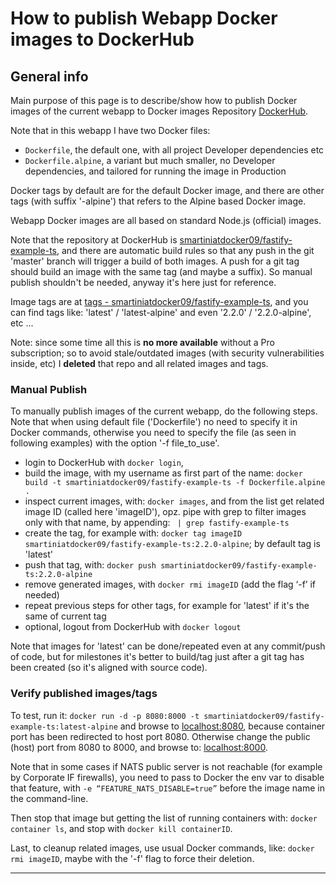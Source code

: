 # How to publish Webapp Docker images to DockerHub

## General info

Main purpose of this page is to describe/show how to publish Docker images 
of the current webapp to Docker images Repository [DockerHub](https://hub.docker.com).

Note that in this webapp I have two Docker files:
- `Dockerfile`, the default one, with all project Developer dependencies etc
- `Dockerfile.alpine`, a variant but much smaller, no Developer dependencies, 
  and tailored for running the image in Production

Docker tags by default are for the default Docker image, 
and there are other tags (with suffix '-alpine') 
that refers to the Alpine based Docker image.

Webapp Docker images are all based on standard Node.js (official) images.

Note that the repository at DockerHub is [smartiniatdocker09/fastify-example-ts](https://hub.docker.com/r/smartiniatdocker09/fastify-example-ts/), 
and there are automatic build rules so that any push in the git 'master' branch 
will trigger a build of both images. 
A push for a git tag should build an image with the same tag (and maybe a suffix).
So manual publish shouldn't be needed, anyway it's here just for reference.

Image tags are at [tags - smartiniatdocker09/fastify-example-ts](https://hub.docker.com/r/smartiniatdocker09/fastify-example-ts/tags), and you can find tags like:
'latest' / 'latest-alpine' and even '2.2.0' / '2.2.0-alpine', etc ...

Note: since some time all this is **no more available** without a Pro subscription; 
so to avoid stale/outdated images (with security vulnerabilities inside, etc) 
I **deleted** that repo and all related images and tags.


### Manual Publish

To manually publish images of the current webapp, do the following steps.
Note that when using default file ('Dockerfile') no need to specify it 
in Docker commands, otherwise you need to specify the file (as seen in following examples) with the option '-f file_to_use'.

- login to DockerHub with `docker login`, 
- build the image, with my username as first part of the name: `docker build -t smartiniatdocker09/fastify-example-ts -f Dockerfile.alpine .`
- inspect current images, with: `docker images`, and from the list 
  get related image ID (called here 'imageID'), 
  opz. pipe with grep to filter images only with that name, 
  by appending: ` | grep fastify-example-ts`
- create the tag, for example with: `docker tag imageID smartiniatdocker09/fastify-example-ts:2.2.0-alpine`; by default tag is 'latest'
- push that tag, with: `docker push smartiniatdocker09/fastify-example-ts:2.2.0-alpine`
- remove generated images, with `docker rmi imageID` (add the flag ‘-f’ if needed)
- repeat previous steps for other tags, for example for 'latest' 
  if it's the same of current tag
- optional, logout from DockerHub with `docker logout`

Note that images for 'latest' can be done/repeated even at any commit/push of code, 
but for milestones it's better to build/tag just after a git tag has been created 
(so it's aligned with source code).


### Verify published images/tags

To test, run it: 
`docker run -d -p 8080:8000 -t smartiniatdocker09/fastify-example-ts:latest-alpine`
and browse to [localhost:8080](http://localhost:8080), 
because container port has been redirected to host port 8080.
Otherwise change the public (host) port from 8080 to 8000, and browse to:
[localhost:8000](http://localhost:8000).

Note that in some cases if NATS public server is not reachable 
(for example by Corporate IF firewalls), you need to pass to Docker 
the env var to disable that feature, with `-e “FEATURE_NATS_DISABLE=true”`
before the image name in the command-line.

Then stop that image but getting the list of running containers with:
`docker container ls`, and stop with `docker kill containerID`.

Last, to cleanup related images, use usual Docker commands, like:
`docker rmi imageID`, maybe with the '-f' flag to force their deletion.

----

